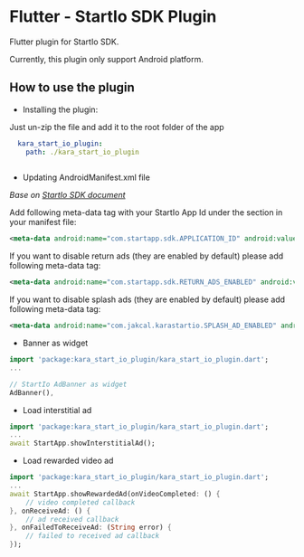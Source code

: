 # Flutter - StartIo SDK Plugin

Flutter plugin for StartIo SDK.

Currently, this plugin only support Android platform. 
## How to use the plugin 
* Installing the plugin: 



Just un-zip the file and add it to the root folder of the app


```yaml
  kara_start_io_plugin:
    path: ./kara_start_io_plugin
    
```



* Updating AndroidManifest.xml file

_Base on [StartIo SDK document](https://support.startapp.com/hc/en-us/articles/360002411114-Android-Standard-#Step1,AddingandInitializingtheSDKtoYourProject)_

Add following meta-data tag with your StartIo App Id under the <application> section in your manifest file:
```xml
<meta-data android:name="com.startapp.sdk.APPLICATION_ID" android:value="startapp_app_id" />
```

If you want to disable return ads (they are enabled by default) please add following meta-data tag:
```xml
<meta-data android:name="com.startapp.sdk.RETURN_ADS_ENABLED" android:value="false" />
```

If you want to disable splash ads (they are enabled by default) please add following meta-data tag:
```xml
<meta-data android:name="com.jakcal.karastartio.SPLASH_AD_ENABLED" android:value="false" />
```

* Banner as widget
```dart
import 'package:kara_start_io_plugin/kara_start_io_plugin.dart';
...

// StartIo AdBanner as widget
AdBanner(),
```

* Load interstitial ad
```dart
import 'package:kara_start_io_plugin/kara_start_io_plugin.dart';
...
await StartApp.showInterstitialAd();
```

* Load rewarded video ad
```dart
import 'package:kara_start_io_plugin/kara_start_io_plugin.dart';
...
await StartApp.showRewardedAd(onVideoCompleted: () {
    // video completed callback
}, onReceiveAd: () {
    // ad received callback
}, onFailedToReceiveAd: (String error) {
    // failed to received ad callback
});
```
